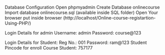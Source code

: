 Database Configuration
Open phpmyadmin
Create Database onlinecourse
Import database onlinecourse.sql (available inside SQL folder)
Open Your browser put inside browser (http://localhost/Online-course-registartion-Using-PHP/)


Login Details for admin 
Username: admin
Password: course@123

Login Details for Student: 
Reg No.: 001
Password: ram@123
Student Pincode for enroll Course Student: 757177
